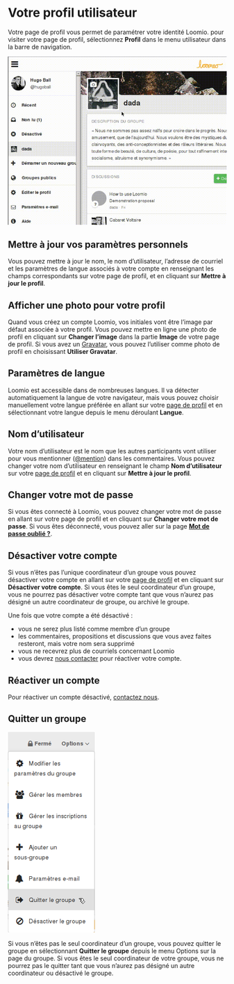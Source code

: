 # Votre profil utilisateur

Votre page de profil vous permet de paramétrer votre identité Loomio. pour visiter votre page de profil, sélectionnez **Profil** dans le menu utilisateur dans la barre de navigation.

<img class="gif" alt="Animation de l‎‎’ouveture du menu profil" src="user-profile.gif" />

## Mettre à jour vos paramètres personnels

Vous pouvez mettre à jour le nom, le nom d‎‎’utilisateur, l‎‎’adresse de courriel et les paramètres de langue associés à votre compte en renseignant les champs correspondants sur votre page de profil, et en cliquant sur **Mettre à jour le profil**.

## Afficher une photo pour votre profil

Quand vous créez un compte Loomio, vos initiales vont être l‎‎’image par défaut associée à votre profil. Vous pouvez mettre en ligne une photo de profil en cliquant sur **Changer l‎‎’image** dans la partie **Image** de votre page de profil. Si vous avez un [Gravatar](https://fr.gravatar.com/), vous pouvez l‎‎’utiliser comme photo de profil en choisissant **Utiliser Gravatar**.

## Paramètres de langue

Loomio est accessible dans de nombreuses langues. Il va détecter automatiquement la langue de votre navigateur, mais vous pouvez choisir manuellement votre langue préférée en allant sur votre [page de profil](your_user_profile.html#your-user-profile) et en sélectionnant votre langue depuis le menu déroulant **Langue**.

## Nom d‎‎’utilisateur

Votre nom d‎‎’utilisateur est le nom que les autres participants vont utiliser pour vous mentionner ([@mention](comments.html#-mentioning-group-members)) dans les commentaires. Vous pouvez changer votre nom d‎‎’utilisateur en renseignant le champ **Nom d‎‎’utilisateur** sur votre [page de profil](your_user_profile.html#your-user-profile) et en cliquant sur **Mettre à jour le profil**.

## Changer votre mot de passe

Si vous êtes connecté à Loomio, vous pouvez changer votre mot de passe en allant sur votre page de profil et en cliquant sur **Changer votre mot de passe**. Si vous êtes déconnecté, vous pouvez aller sur la page [**Mot de passe oublié&nbsp;?**](https://www.loomio.org/users/password/new "ouvre un nouvel onglet").

## Désactiver votre compte

Si vous n‎‎’êtes pas l‎‎’unique coordinateur d‎‎’un groupe vous pouvez désactiver votre compte en allant sur votre [page de profil](your_user_profile.html#your-user-profile) et en cliquant sur **Désactiver votre compte**. Si vous êtes le seul coordinateur d‎‎’un groupe, vous ne pourrez pas désactiver votre compte tant que vous n‎‎’aurez pas désigné un autre coordinateur de groupe, ou archivé le groupe.

Une fois que votre compte a été désactivé&nbsp;:

* vous ne serez plus listé comme membre d‎‎’un groupe
* les commentaires, propositions et discussions que vous avez faites resteront, mais votre nom sera supprimé
* vous ne recevrez plus de courriels concernant Loomio
* vous devrez [nous contacter](https://loomio.org/contact "ouvre un nouvel onglet") pour réactiver votre compte.

## Réactiver un compte

Pour réactiver un compte désactivé, [contactez nous](https://loomio.org/contact "ouvre un nouvel onglet").

## Quitter un groupe

<img class="screenshot" alt="Menu des options de groupe" src="options_dropdown.png" />

Si vous n‎‎’êtes pas le seul coordinateur d‎‎’un groupe, vous pouvez quitter le groupe en sélectionnant **Quitter le groupe** depuis le menu Options sur la page du groupe. Si vous êtes le seul coordinateur de votre groupe, vous ne pourrez pas le quitter tant que vous n‎‎’aurez pas désigné un autre coordinateur ou désactivé le groupe.
